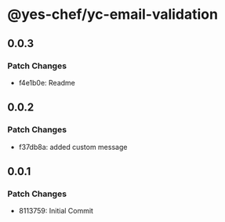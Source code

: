 # @yes-chef/yc-email-validation

## 0.0.3

### Patch Changes

- f4e1b0e: Readme

## 0.0.2

### Patch Changes

- f37db8a: added custom message

## 0.0.1

### Patch Changes

- 8113759: Initial Commit
